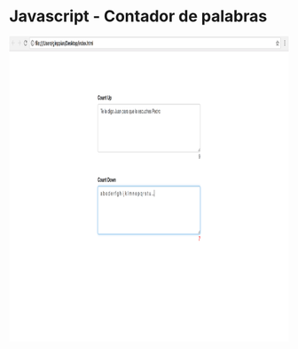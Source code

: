 Javascript - Contador de palabras
=========================

<p align="center">
<img src="https://github.com/ginppian/contadorPalabras-js/blob/master/imgs/img1.png" width="1280" height="550">
</p>